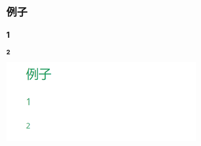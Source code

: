# 例子

## 1

### 2


![](https://github.com/ssad2019/pages/blob/master/pic/00-example/%E6%8D%95%E8%8E%B7.PNG?raw=true)
